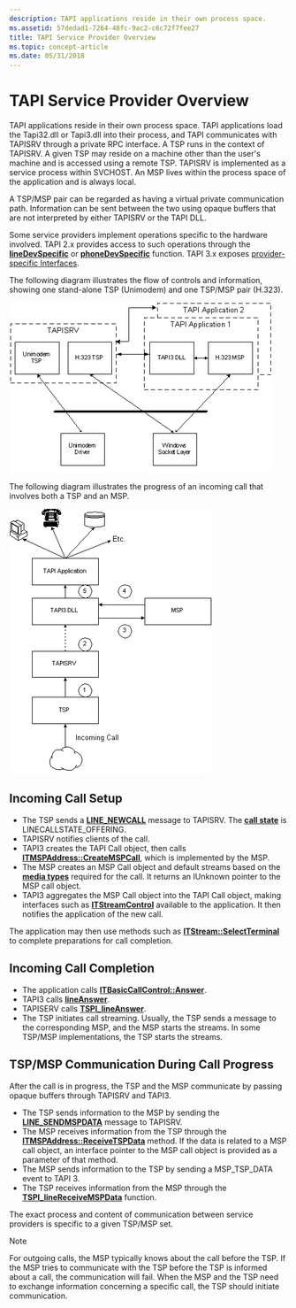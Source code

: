 ```yaml
---
description: TAPI applications reside in their own process space.
ms.assetid: 57dedad1-7264-48fc-9ac2-c6c72f7fee27
title: TAPI Service Provider Overview
ms.topic: concept-article
ms.date: 05/31/2018
---
```


# TAPI Service Provider Overview

TAPI applications reside in their own process space. TAPI applications load the Tapi32.dll or Tapi3.dll into their process, and TAPI communicates with TAPISRV through a private RPC interface. A TSP runs in the context of TAPISRV. A given TSP may reside on a machine other than the user's machine and is accessed using a remote TSP. TAPISRV is implemented as a service process within SVCHOST. An MSP lives within the process space of the application and is always local.

A TSP/MSP pair can be regarded as having a virtual private communication path. Information can be sent between the two using opaque buffers that are not interpreted by either TAPISRV or the TAPI DLL.

Some service providers implement operations specific to the hardware involved. TAPI 2.x provides access to such operations through the [**lineDevSpecific**](/windows/win32/api/tapi/nf-tapi-linedevspecific) or [**phoneDevSpecific**](/windows/win32/api/tapi/nf-tapi-phonedevspecific) function. TAPI 3.x exposes [provider-specific Interfaces](./provider-specific-interfaces.md).

The following diagram illustrates the flow of controls and information, showing one stand-alone TSP (Unimodem) and one TSP/MSP pair (H.323).

![stand-alone tsp and paired tsp/msp flow of control and information](images/tsp-msp1.png)

The following diagram illustrates the progress of an incoming call that involves both a TSP and an MSP.

![incoming call with a tsp and an msp](images/tspmspin.png)

## Incoming Call Setup

-   The TSP sends a [**LINE\_NEWCALL**](line-newcall.md) message to TAPISRV. The [**call state**](./linecallstate--constants.md) is LINECALLSTATE\_OFFERING.
-   TAPISRV notifies clients of the call.
-   TAPI3 creates the TAPI Call object, then calls [**ITMSPAddress::CreateMSPCall**](/windows/win32/api/tapi3/nf-tapi3-itmspaddress-createmspcall), which is implemented by the MSP.
-   The MSP creates an MSP Call object and default streams based on the [**media types**](./tapimediatype--constants.md) required for the call. It returns an IUnknown pointer to the MSP call object.
-   TAPI3 aggregates the MSP Call object into the TAPI Call object, making interfaces such as [**ITStreamControl**](/windows/win32/api/tapi3if/nn-tapi3if-itstreamcontrol) available to the application. It then notifies the application of the new call.

The application may then use methods such as [**ITStream::SelectTerminal**](/windows/win32/api/tapi3if/nf-tapi3if-itstream-selectterminal) to complete preparations for call completion.

## Incoming Call Completion

-   The application calls [**ITBasicCallControl::Answer**](/windows/win32/api/tapi3if/nf-tapi3if-itbasiccallcontrol-answer).
-   TAPI3 calls [**lineAnswer**](/windows/win32/api/tapi/nf-tapi-lineanswer).
-   TAPISERV calls [**TSPI\_lineAnswer**](/windows/win32/api/tspi/nf-tspi-tspi_lineanswer).
-   The TSP initiates call streaming. Usually, the TSP sends a message to the corresponding MSP, and the MSP starts the streams. In some TSP/MSP implementations, the TSP starts the streams.

## TSP/MSP Communication During Call Progress

After the call is in progress, the TSP and the MSP communicate by passing opaque buffers through TAPISRV and TAPI3.

-   The TSP sends information to the MSP by sending the [**LINE\_SENDMSPDATA**](line-sendmspdata.md) message to TAPISRV.
-   The MSP receives information from the TSP through the [**ITMSPAddress::ReceiveTSPData**](/windows/win32/api/tapi3/nf-tapi3-itmspaddress-receivetspdata) method. If the data is related to a MSP call object, an interface pointer to the MSP call object is provided as a parameter of that method.
-   The MSP sends information to the TSP by sending a MSP\_TSP\_DATA event to TAPI 3.
-   The TSP receives information from the MSP through the [**TSPI\_lineReceiveMSPData**](/windows/win32/api/tspi/nf-tspi-tspi_linereceivemspdata) function.

The exact process and content of communication between service providers is specific to a given TSP/MSP set.

> [!Note]  
> For outgoing calls, the MSP typically knows about the call before the TSP. If the MSP tries to communicate with the TSP before the TSP is informed about a call, the communication will fail. When the MSP and the TSP need to exchange information concerning a specific call, the TSP should initiate communication.

 

 

 
